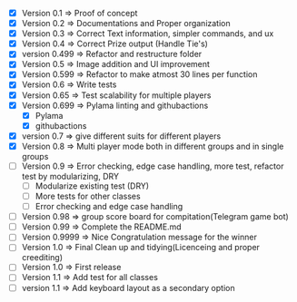 -   [x] Version 0.1 => Proof of concept
-   [x] Version 0.2 => Documentations and Proper organization
-   [x] Version 0.3 => Correct Text information, simpler commands, and ux
-   [x] Version 0.4 => Correct Prize output (Handle Tie's)
-   [x] version 0.499 => Refactor and restructure folder
-   [x] Version 0.5 => Image addition and UI improvement
-   [x] Version 0.599 => Refactor to make atmost 30 lines per function
-   [x] Version 0.6 => Write tests
-   [x] Version 0.65 => Test scalability for multiple players
-   [x] Version 0.699 => Pylama linting and githubactions
    -   [x] Pylama
    -   [x] githubactions
-   [x] version 0.7 => give different suits for different players
-   [x] Version 0.8 => Multi player mode both in different groups and in single groups
-   [ ] Version 0.9 => Error checking, edge case handling, more test, refactor test by modularizing, DRY
    -   [ ] Modularize existing test (DRY)
    -   [ ] More tests for other classes
    -   [ ] Error checking and edge case handling
-   [ ] Version 0.98 => group score board for compitation(Telegram game bot)
-   [ ] Version 0.99 => Complete the README.md
-   [ ] Version 0.9999 => Nice Congratulation message for the winner
-   [ ] Version 1.0 => Final Clean up and tidying(Licenceing and proper creediting)
-   [ ] Version 1.0 => First release
-   [ ] Version 1.1 => Add test for all classes
-   [ ] version 1.1 => Add keyboard layout as a secondary option
